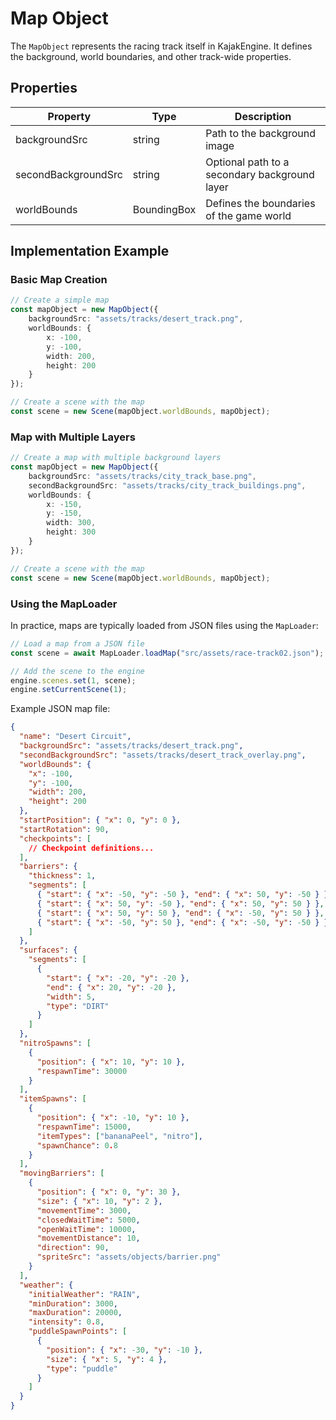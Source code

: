 # Map Object

The `MapObject` represents the racing track itself in KajakEngine. It defines the background, world boundaries, and other track-wide properties.

## Properties

| Property | Type | Description |
|----------|------|-------------|
| backgroundSrc | string | Path to the background image |
| secondBackgroundSrc | string | Optional path to a secondary background layer |
| worldBounds | BoundingBox | Defines the boundaries of the game world |

## Implementation Example

### Basic Map Creation

```typescript
// Create a simple map
const mapObject = new MapObject({
    backgroundSrc: "assets/tracks/desert_track.png",
    worldBounds: { 
        x: -100, 
        y: -100, 
        width: 200, 
        height: 200 
    }
});

// Create a scene with the map
const scene = new Scene(mapObject.worldBounds, mapObject);
```

### Map with Multiple Layers

```typescript
// Create a map with multiple background layers
const mapObject = new MapObject({
    backgroundSrc: "assets/tracks/city_track_base.png",
    secondBackgroundSrc: "assets/tracks/city_track_buildings.png",
    worldBounds: { 
        x: -150, 
        y: -150, 
        width: 300, 
        height: 300 
    }
});

// Create a scene with the map
const scene = new Scene(mapObject.worldBounds, mapObject);
```

### Using the MapLoader

In practice, maps are typically loaded from JSON files using the `MapLoader`:

```typescript
// Load a map from a JSON file
const scene = await MapLoader.loadMap("src/assets/race-track02.json");

// Add the scene to the engine
engine.scenes.set(1, scene);
engine.setCurrentScene(1);
```

Example JSON map file:

```json
{
  "name": "Desert Circuit",
  "backgroundSrc": "assets/tracks/desert_track.png",
  "secondBackgroundSrc": "assets/tracks/desert_track_overlay.png",
  "worldBounds": { 
    "x": -100, 
    "y": -100, 
    "width": 200, 
    "height": 200 
  },
  "startPosition": { "x": 0, "y": 0 },
  "startRotation": 90,
  "checkpoints": [
    // Checkpoint definitions...
  ],
  "barriers": {
    "thickness": 1,
    "segments": [
      { "start": { "x": -50, "y": -50 }, "end": { "x": 50, "y": -50 } },
      { "start": { "x": 50, "y": -50 }, "end": { "x": 50, "y": 50 } },
      { "start": { "x": 50, "y": 50 }, "end": { "x": -50, "y": 50 } },
      { "start": { "x": -50, "y": 50 }, "end": { "x": -50, "y": -50 } }
    ]
  },
  "surfaces": {
    "segments": [
      {
        "start": { "x": -20, "y": -20 },
        "end": { "x": 20, "y": -20 },
        "width": 5,
        "type": "DIRT"
      }
    ]
  },
  "nitroSpawns": [
    {
      "position": { "x": 10, "y": 10 },
      "respawnTime": 30000
    }
  ],
  "itemSpawns": [
    {
      "position": { "x": -10, "y": 10 },
      "respawnTime": 15000,
      "itemTypes": ["bananaPeel", "nitro"],
      "spawnChance": 0.8
    }
  ],
  "movingBarriers": [
    {
      "position": { "x": 0, "y": 30 },
      "size": { "x": 10, "y": 2 },
      "movementTime": 3000,
      "closedWaitTime": 5000,
      "openWaitTime": 10000,
      "movementDistance": 10,
      "direction": 90,
      "spriteSrc": "assets/objects/barrier.png"
    }
  ],
  "weather": {
    "initialWeather": "RAIN",
    "minDuration": 3000,
    "maxDuration": 20000,
    "intensity": 0.8,
    "puddleSpawnPoints": [
      {
        "position": { "x": -30, "y": -10 },
        "size": { "x": 5, "y": 4 },
        "type": "puddle"
      }
    ]
  }
}
```
